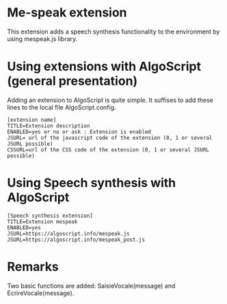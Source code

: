 Me-speak extension
=======================
This extension adds a speech synthesis functionality to the environment by using mespeak.js library.

# Using extensions with AlgoScript (general presentation)
Adding an extension to AlgoScript is quite simple. It suffises to add these lines to the local file AlgoScript.config. 

	[extension name]
	TITLE=Extension description
	ENABLED=yes or no or ask : Extension is enabled
	JSURL= url of the javascript code of the extension (0, 1 or several JSURL possible)
	CSSURL=url of the CSS code of the extension (0, 1 or several JSURL possible)

# Using Speech synthesis with AlgoScript

	[Speech synthesis extension]
	TITLE=Extension mespeak
	ENABLED=yes
	JSURL=https://algoscript.info/mespeak.js
	JSURL=https://algoscript.info/mespeak_post.js

# Remarks
Two basic functions are added: SaisieVocale(message) and EcrireVocale(message).
